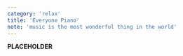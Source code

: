 ```yaml
---
category: 'relax'
title: 'Everyone Piano'
note: 'music is the most wonderful thing in the world'
---
```

__PLACEHOLDER__
